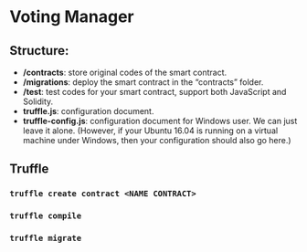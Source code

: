 # Voting Manager

## Structure:

* **/contracts**: store original codes of the smart contract.
* **/migrations**: deploy the smart contract in the “contracts” folder.
* **/test**: test codes for your smart contract, support both JavaScript and Solidity.
* **truffle.js**: configuration document.
* **truffle-config.js**: configuration document for Windows user. We can just leave it alone. (However, if your Ubuntu 16.04 is running on a virtual machine under Windows, then your configuration should also go here.)

## Truffle

### `truffle create contract <NAME CONTRACT>`

### `truffle compile`

### `truffle migrate`